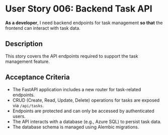 # User Story 006: Backend Task API

**As a developer**, I need backend endpoints for task management **so that** the frontend can interact with task data.

## Description
This story covers the API endpoints required to support the task management feature.

## Acceptance Criteria
- The FastAPI application includes a new router for task-related endpoints.
- CRUD (Create, Read, Update, Delete) operations for tasks are exposed via `/api/tasks`.
- Endpoints are protected and can only be accessed by authenticated users.
- The API interacts with a database (e.g., Azure SQL) to persist task data.
- The database schema is managed using Alembic migrations.
